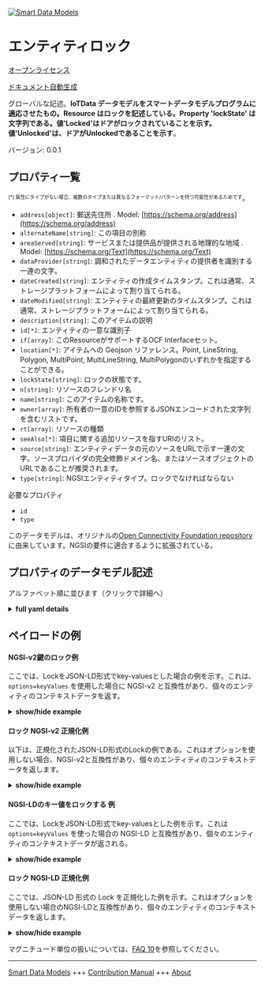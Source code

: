 <!-- 10-Header -->  
[![Smart Data Models](https://smartdatamodels.org/wp-content/uploads/2022/01/SmartDataModels_logo.png "Logo")](https://smartdatamodels.org)  
エンティティロック  
=========<!-- /10-Header -->  
<!-- 15-License -->  
[オープンライセンス](https://github.com/smart-data-models//dataModel.OCF/blob/master/Lock/LICENSE.md)  
[ドキュメント自動生成](https://docs.google.com/presentation/d/e/2PACX-1vTs-Ng5dIAwkg91oTTUdt8ua7woBXhPnwavZ0FxgR8BsAI_Ek3C5q97Nd94HS8KhP-r_quD4H0fgyt3/pub?start=false&loop=false&delayms=3000#slide=id.gb715ace035_0_60)  
<!-- /15-License -->  
<!-- 20-Description -->  
グローバルな記述。**IoTData データモデルをスマートデータモデルプログラムに適応させたもの。Resource はロックを記述している。Property 'lockState' は文字列である。値'Locked'はドアがロックされていることを示す。値'Unlocked'は、ドアがUnlockedであることを示す**。  
バージョン: 0.0.1  
<!-- /20-Description -->  
<!-- 30-PropertiesList -->  

## プロパティ一覧  

<sup><sub>[*] 属性にタイプがない場合、複数のタイプまたは異なるフォーマット/パターンを持つ可能性があるためです</sub></sup>。  
- `address[object]`: 郵送先住所  . Model: [https://schema.org/address](https://schema.org/address)- `alternateName[string]`: この項目の別称  - `areaServed[string]`: サービスまたは提供品が提供される地理的な地域  . Model: [https://schema.org/Text](https://schema.org/Text)- `dataProvider[string]`: 調和されたデータエンティティの提供者を識別する一連の文字。  - `dateCreated[string]`: エンティティの作成タイムスタンプ。これは通常、ストレージプラットフォームによって割り当てられる。  - `dateModified[string]`: エンティティの最終更新のタイムスタンプ。これは通常、ストレージプラットフォームによって割り当てられる。  - `description[string]`: このアイテムの説明  - `id[*]`: エンティティの一意な識別子  - `if[array]`: このResourceがサポートするOCF Interfaceセット。  - `location[*]`: アイテムへの Geojson リファレンス。Point, LineString, Polygon, MultiPoint, MultiLineString, MultiPolygonのいずれかを指定することができる。  - `lockState[string]`: ロックの状態です。  - `n[string]`: リソースのフレンドリ名  - `name[string]`: このアイテムの名称です。  - `owner[array]`: 所有者の一意のIDを参照するJSONエンコードされた文字列を含むリストです。  - `rt[array]`: リソースの種類  - `seeAlso[*]`: 項目に関する追加リソースを指すURIのリスト。  - `source[string]`: エンティティデータの元のソースをURLで示す一連の文字。ソースプロバイダの完全修飾ドメイン名、またはソースオブジェクトのURLであることが推奨されます。  - `type[string]`: NGSIエンティティタイプ。ロックでなければならない  <!-- /30-PropertiesList -->  
<!-- 35-RequiredProperties -->  
必要なプロパティ  
- `id`  - `type`  <!-- /35-RequiredProperties -->  
<!-- 40-RequiredProperties -->  
このデータモデルは、オリジナルの[Open Connectivity Foundation repository](https://github.com/openconnectivityfoundation/IoTDataModels)に由来しています。NGSIの要件に適合するように拡張されている。  
<!-- /40-RequiredProperties -->  
<!-- 50-DataModelHeader -->  
## プロパティのデータモデル記述  
アルファベット順に並びます（クリックで詳細へ）  
<!-- /50-DataModelHeader -->  
<!-- 60-ModelYaml -->  
<details><summary><strong>full yaml details</strong></summary>    
```yaml  
Lock:    
  description: 'Smart Data Models Program adaptation of the original IoTData data Models. The Resource describing a lock. The Property ''lockState'' is a string. The value ''Locked'' indicates that the door is Locked. The value ''Unlocked'' indicates that the door is Unlocked.'    
  properties:    
    address:    
      description: 'The mailing address'    
      properties:    
        addressCountry:    
          description: 'Property. The country. For example, Spain. Model:''https://schema.org/addressCountry'''    
          type: string    
        addressLocality:    
          description: 'Property. The locality in which the street address is, and which is in the region. Model:''https://schema.org/addressLocality'''    
          type: string    
        addressRegion:    
          description: 'Property. The region in which the locality is, and which is in the country. Model:''https://schema.org/addressRegion'''    
          type: string    
        postOfficeBoxNumber:    
          description: 'Property. The post office box number for PO box addresses. For example, 03578. Model:''https://schema.org/postOfficeBoxNumber'''    
          type: string    
        postalCode:    
          description: 'Property. The postal code. For example, 24004. Model:''https://schema.org/https://schema.org/postalCode'''    
          type: string    
        streetAddress:    
          description: 'Property. The street address. Model:''https://schema.org/streetAddress'''    
          type: string    
      type: object    
      x-ngsi:    
        model: https://schema.org/address    
        type: Property    
    alternateName:    
      description: 'An alternative name for this item'    
      type: string    
      x-ngsi:    
        type: Property    
    areaServed:    
      description: 'The geographic area where a service or offered item is provided'    
      type: string    
      x-ngsi:    
        model: https://schema.org/Text    
        type: Property    
    dataProvider:    
      description: 'A sequence of characters identifying the provider of the harmonised data entity.'    
      type: string    
      x-ngsi:    
        type: Property    
    dateCreated:    
      description: 'Entity creation timestamp. This will usually be allocated by the storage platform.'    
      format: date-time    
      type: string    
      x-ngsi:    
        type: Property    
    dateModified:    
      description: 'Timestamp of the last modification of the entity. This will usually be allocated by the storage platform.'    
      format: date-time    
      type: string    
      x-ngsi:    
        type: Property    
    description:    
      description: 'A description of this item'    
      type: string    
      x-ngsi:    
        type: Property    
    id:    
      anyOf: &lock_-_properties_-_owner_-_items_-_anyof    
        - description: 'Property. Identifier format of any NGSI entity'    
          maxLength: 256    
          minLength: 1    
          pattern: ^[\w\-\.\{\}\$\+\*\[\]`|~^@!,:\\]+$    
          type: string    
        - description: 'Property. Identifier format of any NGSI entity'    
          format: uri    
          type: string    
      description: 'Unique identifier of the entity'    
      x-ngsi:    
        type: Property    
    if:    
      description: 'The OCF Interface set supported by this Resource.'    
      items:    
        enum:    
          - oic.if.a    
          - oic.if.baseline    
        type: string    
      minItems: 2    
      readOnly: true    
      type: array    
      uniqueItems: true    
      x-ngsi:    
        type: Property    
    location:    
      description: 'Geojson reference to the item. It can be Point, LineString, Polygon, MultiPoint, MultiLineString or MultiPolygon'    
      oneOf:    
        - description: 'Geoproperty. Geojson reference to the item. Point'    
          properties:    
            bbox:    
              items:    
                type: number    
              minItems: 4    
              type: array    
            coordinates:    
              items:    
                type: number    
              minItems: 2    
              type: array    
            type:    
              enum:    
                - Point    
              type: string    
          required:    
            - type    
            - coordinates    
          title: 'GeoJSON Point'    
          type: object    
        - description: 'Geoproperty. Geojson reference to the item. LineString'    
          properties:    
            bbox:    
              items:    
                type: number    
              minItems: 4    
              type: array    
            coordinates:    
              items:    
                items:    
                  type: number    
                minItems: 2    
                type: array    
              minItems: 2    
              type: array    
            type:    
              enum:    
                - LineString    
              type: string    
          required:    
            - type    
            - coordinates    
          title: 'GeoJSON LineString'    
          type: object    
        - description: 'Geoproperty. Geojson reference to the item. Polygon'    
          properties:    
            bbox:    
              items:    
                type: number    
              minItems: 4    
              type: array    
            coordinates:    
              items:    
                items:    
                  items:    
                    type: number    
                  minItems: 2    
                  type: array    
                minItems: 4    
                type: array    
              type: array    
            type:    
              enum:    
                - Polygon    
              type: string    
          required:    
            - type    
            - coordinates    
          title: 'GeoJSON Polygon'    
          type: object    
        - description: 'Geoproperty. Geojson reference to the item. MultiPoint'    
          properties:    
            bbox:    
              items:    
                type: number    
              minItems: 4    
              type: array    
            coordinates:    
              items:    
                items:    
                  type: number    
                minItems: 2    
                type: array    
              type: array    
            type:    
              enum:    
                - MultiPoint    
              type: string    
          required:    
            - type    
            - coordinates    
          title: 'GeoJSON MultiPoint'    
          type: object    
        - description: 'Geoproperty. Geojson reference to the item. MultiLineString'    
          properties:    
            bbox:    
              items:    
                type: number    
              minItems: 4    
              type: array    
            coordinates:    
              items:    
                items:    
                  items:    
                    type: number    
                  minItems: 2    
                  type: array    
                minItems: 2    
                type: array    
              type: array    
            type:    
              enum:    
                - MultiLineString    
              type: string    
          required:    
            - type    
            - coordinates    
          title: 'GeoJSON MultiLineString'    
          type: object    
        - description: 'Geoproperty. Geojson reference to the item. MultiLineString'    
          properties:    
            bbox:    
              items:    
                type: number    
              minItems: 4    
              type: array    
            coordinates:    
              items:    
                items:    
                  items:    
                    items:    
                      type: number    
                    minItems: 2    
                    type: array    
                  minItems: 4    
                  type: array    
                type: array    
              type: array    
            type:    
              enum:    
                - MultiPolygon    
              type: string    
          required:    
            - type    
            - coordinates    
          title: 'GeoJSON MultiPolygon'    
          type: object    
      x-ngsi:    
        type: Geoproperty    
    lockState:    
      description: 'The state of the lock.'    
      enum:    
        - Locked    
        - Unlocked    
      type: string    
      x-ngsi:    
        type: Property    
    n:    
      description: 'Friendly name of the Resource'    
      maxLength: 64    
      readOnly: true    
      type: string    
      x-ngsi:    
        type: Property    
    name:    
      description: 'The name of this item.'    
      type: string    
      x-ngsi:    
        type: Property    
    owner:    
      description: 'A List containing a JSON encoded sequence of characters referencing the unique Ids of the owner(s)'    
      items:    
        anyOf: *lock_-_properties_-_owner_-_items_-_anyof    
        description: 'Property. Unique identifier of the entity'    
      type: array    
      x-ngsi:    
        type: Property    
    rt:    
      description: 'Resource Type'    
      items:    
        enum:    
          - oic.r.lock.status    
        maxLength: 64    
        type: string    
      minItems: 1    
      readOnly: true    
      type: array    
      uniqueItems: true    
      x-ngsi:    
        type: Property    
    seeAlso:    
      description: 'list of uri pointing to additional resources about the item'    
      oneOf:    
        - items:    
            format: uri    
            type: string    
          minItems: 1    
          type: array    
        - format: uri    
          type: string    
      x-ngsi:    
        type: Property    
    source:    
      description: 'A sequence of characters giving the original source of the entity data as a URL. Recommended to be the fully qualified domain name of the source provider, or the URL to the source object.'    
      type: string    
      x-ngsi:    
        type: Property    
    type:    
      description: 'NGSI entity type. It has to be Lock'    
      enum:    
        - Lock    
      type: string    
      x-ngsi:    
        type: Property    
  required:    
    - id    
    - type    
  type: object    
  x-derived-from: https://github.com/OpenInterConnect/IoTDataModels/blob/master/LockResURI.swagger.json    
  x-disclaimer: 'Redistribution and use in source and binary forms, with or without modification, are permitted  provided that the license conditions are met. Copyleft (c) 2021 Contributors to Smart Data Models Program'    
  x-license-url: https://github.com/smart-data-models/dataModel.OCF/blob/master/Lock/LICENSE.md    
  x-model-schema: https://smart-data-models.github.io/dataModel.IoTDataModels/Lock/schema.json    
  x-model-tags: OCF    
  x-version: 0.0.1    
```  
</details>    
<!-- /60-ModelYaml -->  
<!-- 70-MiddleNotes -->  
<!-- /70-MiddleNotes -->  
<!-- 80-Examples -->  
## ペイロードの例  
#### NGSI-v2鍵のロック例  
ここでは、LockをJSON-LD形式でkey-valuesとした場合の例を示す。これは、`options=keyValues` を使用した場合に NGSI-v2 と互換性があり、個々のエンティティのコンテキストデータを返す。  
<details><summary><strong>show/hide example</strong></summary>    
```json  
{  
  "id": "urn:ngsi-ld:Lock:id:XMLC:04027868",  
  "dateCreated": "2017-01-25T17:25:05Z",  
  "dateModified": "1973-01-31T14:51:30Z",  
  "source": "Market oil few line concern approach. Remember spring continue us follow. Mind know hundred allow.",  
  "name": "Voice institution newspaper majority she hand treatment. Page concern send town this. Pressure after face federal small.",  
  "alternateName": "Somebody lose often artist only real. Speak partner listen source population suggest. High if relate small turn might other.",  
  "description": "Statement bit decide for seem walk. Role line door learn.",  
  "dataProvider": "Front suggest however great task. Far accept morning make. His food your quickly near.",  
  "owner": [  
    "urn:ngsi-ld:Lock:items:RLUG:76139399",  
    "urn:ngsi-ld:Lock:items:XCHK:80300766"  
  ],  
  "seeAlso": [  
    "urn:ngsi-ld:Lock:items:ADQP:70471091",  
    "urn:ngsi-ld:Lock:items:RISH:90517499"  
  ],  
  "location": {  
    "type": "Point",  
    "coordinates": [  
      -27.3523885,  
      -73.996577  
    ]  
  },  
  "address": {  
    "streetAddress": "Listen region player. Director alone example general carry.",  
    "addressLocality": "Blue green write total road voice data girl. Degree must only forward movement tell. Begin boy commercial machine indicate time arrive.",  
    "addressRegion": "Science deal until daughter state politics. Per whom break model. Place kid moment spend can at gas our.",  
    "addressCountry": "Sister part over. Couple partner save your site price green.",  
    "postalCode": "Respond single whatever. Campaign worry move soldier allow apply. Mr everybody possible opportunity.",  
    "postOfficeBoxNumber": "Beyond name meet test finally evidence. Everyone lot grow executive structure term strong attack."  
  },  
  "areaServed": "Walk this agent brother reveal always writer. Experience usually simply cup. Thing later soon step bring end."  
}  
```  
</details>  
#### ロック NGSI-v2 正規化例  
以下は、正規化されたJSON-LD形式のLockの例である。これはオプションを使用しない場合、NGSI-v2と互換性があり、個々のエンティティのコンテキストデータを返します。  
<details><summary><strong>show/hide example</strong></summary>    
```json  
{  
  "id": {  
    "type": "string",  
    "value": "urn:ngsi-ld:Lock:id:XMLC:04027868"  
  },  
  "dateCreated": {  
    "format": "date-time",  
    "type": "string",  
    "value": "2017-01-25T17:25:05Z"  
  },  
  "dateModified": {  
    "format": "date-time",  
    "type": "string",  
    "value": "1973-01-31T14:51:30Z"  
  },  
  "source": {  
    "type": "string",  
    "value": "Market oil few line concern approach. Remember spring continue us follow. Mind know hundred allow."  
  },  
  "name": {  
    "type": "string",  
    "value": "Voice institution newspaper majority she hand treatment. Page concern send town this. Pressure after face federal small."  
  },  
  "alternateName": {  
    "type": "string",  
    "value": "Somebody lose often artist only real. Speak partner listen source population suggest. High if relate small turn might other."  
  },  
  "description": {  
    "type": "string",  
    "value": "Statement bit decide for seem walk. Role line door learn."  
  },  
  "dataProvider": {  
    "type": "string",  
    "value": "Front suggest however great task. Far accept morning make. His food your quickly near."  
  },  
  "owner": {  
    "type": "array",  
    "value": [  
      "urn:ngsi-ld:Lock:items:RLUG:76139399",  
      "urn:ngsi-ld:Lock:items:XCHK:80300766"  
    ]  
  },  
  "seeAlso": {  
    "type": "array",  
    "value": [  
      "urn:ngsi-ld:Lock:items:ADQP:70471091",  
      "urn:ngsi-ld:Lock:items:RISH:90517499"  
    ]  
  },  
  "location": {  
    "type": "object",  
    "value": {  
      "type": "Point",  
      "coordinates": [  
        -27.3523885,  
        -73.996577  
      ]  
    }  
  },  
  "address": {  
    "type": "object",  
    "value": {  
      "streetAddress": "Listen region player. Director alone example general carry.",  
      "addressLocality": "Blue green write total road voice data girl. Degree must only forward movement tell. Begin boy commercial machine indicate time arrive.",  
      "addressRegion": "Science deal until daughter state politics. Per whom break model. Place kid moment spend can at gas our.",  
      "addressCountry": "Sister part over. Couple partner save your site price green.",  
      "postalCode": "Respond single whatever. Campaign worry move soldier allow apply. Mr everybody possible opportunity.",  
      "postOfficeBoxNumber": "Beyond name meet test finally evidence. Everyone lot grow executive structure term strong attack."  
    }  
  },  
  "areaServed": {  
    "type": "string",  
    "value": "Walk this agent brother reveal always writer. Experience usually simply cup. Thing later soon step bring end."  
  }  
}  
```  
</details>  
#### NGSI-LDのキー値をロックする 例  
ここでは、LockをJSON-LD形式でkey-valuesとした例を示す。これは `options=keyValues` を使った場合の NGSI-LD と互換性があり、個々のエンティティのコンテキストデータが返される。  
<details><summary><strong>show/hide example</strong></summary>    
```json  
{  
    "id": "urn:ngsi-ld:Lock:id:XMLC:04027868",  
    "dateCreated": "2017-01-25T17:25:05Z",  
    "dateModified": "1973-01-31T14:51:30Z",  
    "source": "Market oil few line concern approach. Remember spring continue us follow. Mind know hundred allow.",  
    "name": "Voice institution newspaper majority she hand treatment. Page concern send town this. Pressure after face federal small.",  
    "alternateName": "Somebody lose often artist only real. Speak partner listen source population suggest. High if relate small turn might other.",  
    "description": "Statement bit decide for seem walk. Role line door learn.",  
    "dataProvider": "Front suggest however great task. Far accept morning make. His food your quickly near.",  
    "owner": [  
        "urn:ngsi-ld:Lock:items:RLUG:76139399",  
        "urn:ngsi-ld:Lock:items:XCHK:80300766"  
    ],  
    "seeAlso": [  
        "urn:ngsi-ld:Lock:items:ADQP:70471091",  
        "urn:ngsi-ld:Lock:items:RISH:90517499"  
    ],  
    "location": {  
        "type": "Point",  
        "coordinates": [  
            -27.3523885,  
            -73.996577  
        ]  
    },  
    "address": {  
        "streetAddress": "Listen region player. Director alone example general carry.",  
        "addressLocality": "Blue green write total road voice data girl. Degree must only forward movement tell. Begin boy commercial machine indicate time arrive.",  
        "addressRegion": "Science deal until daughter state politics. Per whom break model. Place kid moment spend can at gas our.",  
        "addressCountry": "Sister part over. Couple partner save your site price green.",  
        "postalCode": "Respond single whatever. Campaign worry move soldier allow apply. Mr everybody possible opportunity.",  
        "postOfficeBoxNumber": "Beyond name meet test finally evidence. Everyone lot grow executive structure term strong attack."  
    },  
    "areaServed": "Walk this agent brother reveal always writer. Experience usually simply cup. Thing later soon step bring end.",  
    "@context": [  
        "https://smartdatamodels.org/context.jsonld",  
        "https://raw.githubusercontent.com/smart-data-models/dataModel.OCF/master/context.jsonld"  
    ]  
}  
```  
</details>  
#### ロック NGSI-LD 正規化例  
ここでは、JSON-LD 形式の Lock を正規化した例を示す。これはオプションを使用しない場合のNGSI-LDと互換性があり、個々のエンティティのコンテキストデータを返します。  
<details><summary><strong>show/hide example</strong></summary>    
```json  
{  
    "id": "urn:ngsi-ld:Lock:id:VNNQ:73928084",  
    "dateCreated": {  
        "type": "Property",  
        "value": {  
            "@type": "DateTime",  
            "@value": "1976-08-01T20:57:02Z"  
        }  
    },  
    "dateModified": {  
        "type": "Property",  
        "value": {  
            "@type": "DateTime",  
            "@value": "2011-10-02T07:14:35Z"  
        }  
    },  
    "source": {  
        "type": "Property",  
        "value": "Compare when medical per. Already near perform yet."  
    },  
    "name": {  
        "type": "Property",  
        "value": "Garden maybe work newspaper relate people identify. Table PM author."  
    },  
    "alternateName": {  
        "type": "Property",  
        "value": "Finish alone because energy."  
    },  
    "description": {  
        "type": "Property",  
        "value": "Foreign special happy. Buy account image entire."  
    },  
    "dataProvider": {  
        "type": "Property",  
        "value": "Get choice face sea. Thing poor treat country. Old bank I meet price. Special gun discover continue."  
    },  
    "owner": {  
        "type": "Property",  
        "value": [  
            "urn:ngsi-ld:Lock:items:DCOG:83560997",  
            "urn:ngsi-ld:Lock:items:CSRD:45439878"  
        ]  
    },  
    "seeAlso": {  
        "type": "Property",  
        "value": [  
            "urn:ngsi-ld:Lock:items:IKQT:29230314"  
        ]  
    },  
    "location": {  
        "type": "Property",  
        "value": {  
            "type": "Point",  
            "coordinates": [  
                33.225734,  
                10.770827  
            ]  
        }  
    },  
    "address": {  
        "type": "Property",  
        "value": {  
            "streetAddress": "Four phone stay tax. Than new itself strategy strong central.",  
            "addressLocality": "Song question government very why. Account red two include forward. Them case fear employee positive out. Training ever too system town enter movie store.",  
            "addressRegion": "Through million but year million. His try brother history particularly protect.",  
            "addressCountry": "Event blue power describe bed who. Eight vote product speak president him no. Push say worker pay.",  
            "postalCode": "South gun especially speak yeah.",  
            "postOfficeBoxNumber": "Hard beat national war receive child. Control especially less bar. Father word trip art once follow."  
        }  
    },  
    "areaServed": {  
        "type": "Property",  
        "value": "Not situation study adult. View long whose management visit would business former. Play pattern large measure other change."  
    },  
    "@context": [  
        "https://smartdatamodels.org/context.jsonld",  
        "https://raw.githubusercontent.com/smart-data-models/dataModel.OCF/master/context.jsonld"  
    ]  
}  
```  
</details><!-- /80-Examples -->  
<!-- 90-FooterNotes -->  
<!-- /90-FooterNotes -->  
<!-- 95-Units -->  
マグニチュード単位の扱いについては、[FAQ 10](https://smartdatamodels.org/index.php/faqs/)を参照してください。  
<!-- /95-Units -->  
<!-- 97-LastFooter -->  
---  
[Smart Data Models](https://smartdatamodels.org) +++ [Contribution Manual](https://bit.ly/contribution_manual) +++ [About](https://bit.ly/Introduction_SDM)<!-- /97-LastFooter -->  
